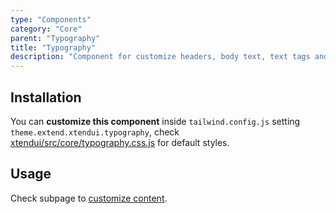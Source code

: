 ```yaml
---
type: "Components"
category: "Core"
parent: "Typography"
title: "Typography"
description: "Component for customize headers, body text, text tags and lists."
---
```


## Installation

You can **customize this component** inside `tailwind.config.js` setting `theme.extend.xtendui.typography`, check [xtendui/src/core/typography.css.js](https://github.com/minimit/xtendui/blob/beta/src/core/typography.css.js) for default styles.

## Usage

Check subpage to [customize content](/components/core/typography/content).
